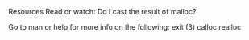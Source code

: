 Resources
Read or watch:
Do I cast the result of malloc?


Go to man or help for more info on the following:
exit (3)
calloc
realloc
